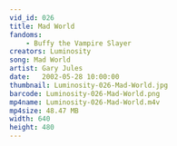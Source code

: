 ```yaml
---
vid_id: 026
title: Mad World
fandoms:
    - Buffy the Vampire Slayer
creators: Luminosity
song: Mad World
artist: Gary Jules
date:   2002-05-28 10:00:00
thumbnail: Luminosity-026-Mad-World.jpg
barcode: Luminosity-026-Mad-World.png
mp4name: Luminosity-026-Mad-World.m4v
mp4size: 48.47 MB
width: 640
height: 480
---
```



